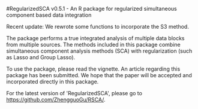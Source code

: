 #RegularizedSCA v0.5.1 - An R package for regularized simultaneous component based data integration

Recent update: We rewrote some functions to incorporate the S3 method. 

The package performs a true integrated analysis of multiple data blocks from multiple sources. The methods included in this package combine simultaneous component analysis methods (SCA) with regularization (such as Lasso and Group Lasso). 

To use the package, please read the vignette. An article regarding this package has been submitted. We hope that the paper will be accepted and incorporated directly in this package. 

For the latest version of 'RegularizedSCA', please go to https://github.com/ZhengguoGu/RSCA/.
